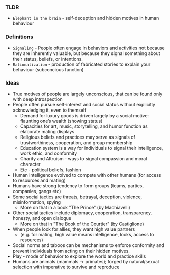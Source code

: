 ### TLDR
* `Elephant in the brain` - self-deception and hidden motives in human behaviour

### Definitions
* `Signaling` - People often engage in behaviors and activities not because they are inherently valuable, 
    but because they signal something about their status, beliefs, or intentions.
* `Rationalization` - production of fabricated stories to explain your behaviour (subconcious function)

### Ideas
* True motives of people are largely unconscious, that can be found only with deep introspection
* People often pursue self-interest and social status without explicitly acknowledging it, even to themself
    * Demand for luxury goods is driven largely by a social motive: flaunting one’s wealth (showing status)
    * Capacities for art, music, storytelling, and humor function as elaborate mating displays
    * Religious beliefs and practices may serve as signals of trustworthiness, cooperation, and group membership
    * Education system is a way for individuals to signal their intelligence, work ethic, and conformity
    * Charity and Altruism - ways to signal compassion and moral character
    * Etc - political beliefs, fashion
* Human intelligence evolved to compete with other humans (for access to resources and mating)
* Humans have strong tendency to form groups (teams, parties, companies, gangs etc)
* Some social tactics are threats, betrayal, deception, violence, misinformation, spying
	* More on that in a book "The Prince" (by Machiavelli)
* Other social tactics include diplomacy, cooperation, transparency, honesty, and open dialogue
	* More on that in "The Book of the Courtier" (by Castiglione)
* When people look for allies, they want high value partners
	* (e.g. for mating, high value means intelligence, looks, access to resources)
* Social norms and taboos can be mechanisms to enforce conformity and prevent individuals from acting on their hidden motives.
* Play - mode of behavior to explore the world and practice skills
* Humans are animals (mammals -> primates); forged by natural/sexual selection with imperative to survive and reproduce
